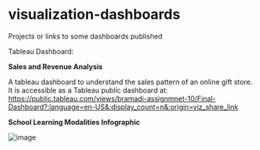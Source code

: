 # visualization-dashboards
Projects or links to some dashboards published

Tableau Dashboard:


**Sales and Revenue Analysis**

A tableau dashboard to understand the sales pattern of an online gift store. It is accessible as a Tableau public dashboard at: 
https://public.tableau.com/views/bramadi-assignmnet-10/Final-Dashboard?:language=en-US&:display_count=n&:origin=viz_share_link

**School Learning Modalities Infographic**

![image](https://github.com/nikithareddyb/visualization-dashboards/assets/29152251/ed9e3504-5889-4f9a-87c3-282a85a57b3d)
